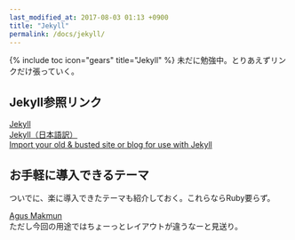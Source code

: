 ```yaml
---
last_modified_at: 2017-08-03 01:13 +0900
title: "Jekyll"
permalink: /docs/jekyll/
---
```

{% include toc icon="gears" title="Jekyll" %} 未だに勉強中。とりあえずリンクだけ張っていく。

## Jekyll参照リンク
[Jekyll](http://jekyllrb.com/)   
[Jekyll（日本語訳）](http://jekyllrb-ja.github.io/)   
[Import your old & busted site or blog for use with Jekyll](http://import.jekyllrb.com/)

## お手軽に導入できるテーマ
ついでに、楽に導入できたテーマも紹介しておく。これらならRuby要らず。

[Agus Makmun](https://agusmakmun.github.io/)   
ただし今回の用途ではちょーっとレイアウトが違うなーと見送り。
